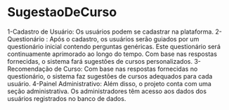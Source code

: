 # SugestaoDeCurso
1-Cadastro de Usuário: Os usuários podem se cadastrar na plataforma.
2-Questionário : Após o cadastro, os usuários serão guiados por um questionário inicial contendo perguntas genéricas. Este questionário será continuamente aprimorado ao longo do tempo. Com base nas respostas fornecidas, o sistema fará sugestões de cursos personalizados.
3-Recomendação de Curso: Com base nas respostas fornecidas no questionário, o sistema faz sugestões de cursos adequados para cada usuário.
4-Painel Administrativo: Além disso, o projeto conta com uma seção administrativa. Os administradores têm acesso aos dados dos usuários registrados no banco de dados.

